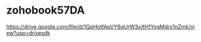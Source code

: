 # zohobook57DA


https://drive.google.com/file/d/1QqHotfApVY6qUrW3xXH1YsgMdrs1nZmk/view?usp=drivesdk
